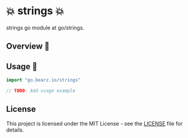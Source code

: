 # 💥 strings 💥

strings go module at go/strings.

## Overview 📖

## Usage 🚀

```go
import "go.bearz.io/strings"

// TODO: Add usage example
```

## License

This project is licensed under the MIT License - see
the [LICENSE](./LICENSE.md) file for details.
